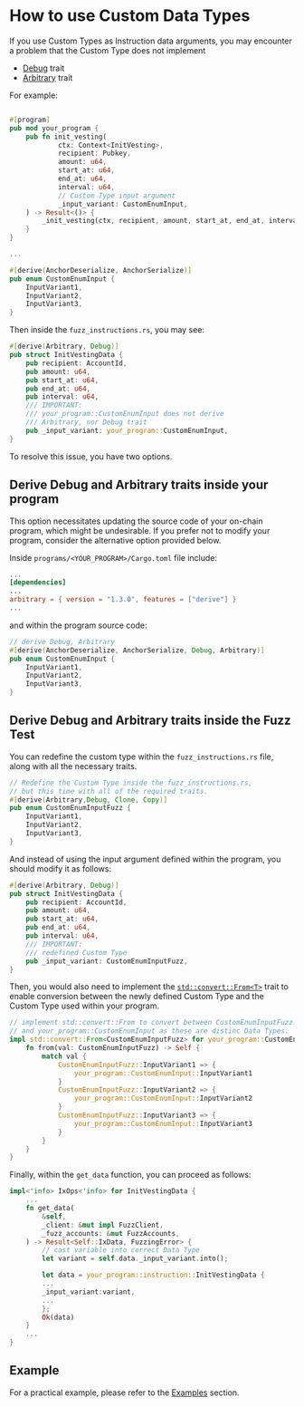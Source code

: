 # How to use Custom Data Types

If you use Custom Types as Instruction data arguments, you may encounter a problem that the Custom Type does not implement

- [Debug](https://doc.rust-lang.org/std/fmt/trait.Debug.html) trait
- [Arbitrary](https://docs.rs/arbitrary/latest/arbitrary/trait.Arbitrary.html) trait

For example:
```rust

#[program]
pub mod your_program {
    pub fn init_vesting(
            ctx: Context<InitVesting>,
            recipient: Pubkey,
            amount: u64,
            start_at: u64,
            end_at: u64,
            interval: u64,
            // Custom Type input argument
            _input_variant: CustomEnumInput,
    ) -> Result<()> {
        _init_vesting(ctx, recipient, amount, start_at, end_at, interval)
    }
}

...

#[derive(AnchorDeserialize, AnchorSerialize)]
pub enum CustomEnumInput {
    InputVariant1,
    InputVariant2,
    InputVariant3,
}
```

Then inside the `fuzz_instructions.rs`, you may see:

```rust
#[derive(Arbitrary, Debug)]
pub struct InitVestingData {
    pub recipient: AccountId,
    pub amount: u64,
    pub start_at: u64,
    pub end_at: u64,
    pub interval: u64,
    /// IMPORTANT:
    /// your_program::CustomEnumInput does not derive
    /// Arbitrary, nor Debug trait
    pub _input_variant: your_program::CustomEnumInput,
}
```

To resolve this issue, you have two options.

## Derive Debug and Arbitrary traits inside your program
This option necessitates updating the source code of your on-chain program, which might be undesirable. If you prefer not to modify your program, consider the alternative option provided below.

Inside `programs/<YOUR_PROGRAM>/Cargo.toml` file include:
```toml
...
[dependencies]
...
arbitrary = { version = "1.3.0", features = ["derive"] }
...
```

and within the program source code:
```rust
// derive Debug, Arbitrary
#[derive(AnchorDeserialize, AnchorSerialize, Debug, Arbitrary)]
pub enum CustomEnumInput {
    InputVariant1,
    InputVariant2,
    InputVariant3,
}
```
## Derive Debug and Arbitrary traits inside the Fuzz Test
You can redefine the custom type within the `fuzz_instructions.rs` file, along with all the necessary traits.
```rust
// Redefine the Custom Type inside the fuzz_instructions.rs,
// but this time with all of the required traits.
#[derive(Arbitrary,Debug, Clone, Copy)]
pub enum CustomEnumInputFuzz {
    InputVariant1,
    InputVariant2,
    InputVariant3,
}
```

And instead of using the input argument defined within the program, you should modify it as follows:
```rust
#[derive(Arbitrary, Debug)]
pub struct InitVestingData {
    pub recipient: AccountId,
    pub amount: u64,
    pub start_at: u64,
    pub end_at: u64,
    pub interval: u64,
    /// IMPORTANT:
    /// redefined Custom Type
    pub _input_variant: CustomEnumInputFuzz,
}
```

Then, you would also need to implement the [`std::convert::From<T>`](https://doc.rust-lang.org/std/convert/trait.From.html) trait to enable conversion between the newly defined Custom Type and the Custom Type used within your program.
```rust
// implement std::convert::From to convert between CustomEnumInputFuzz
// and your_program::CustomEnumInput as these are distinc Data Types.
impl std::convert::From<CustomEnumInputFuzz> for your_program::CustomEnumInput {
    fn from(val: CustomEnumInputFuzz) -> Self {
        match val {
            CustomEnumInputFuzz::InputVariant1 => {
                your_program::CustomEnumInput::InputVariant1
            }
            CustomEnumInputFuzz::InputVariant2 => {
                your_program::CustomEnumInput::InputVariant2
            }
            CustomEnumInputFuzz::InputVariant3 => {
                your_program::CustomEnumInput::InputVariant3
            }
        }
    }
}
```
Finally, within the `get_data` function, you can proceed as follows:
```rust
impl<'info> IxOps<'info> for InitVestingData {
    ...
    fn get_data(
        &self,
        _client: &mut impl FuzzClient,
        _fuzz_accounts: &mut FuzzAccounts,
    ) -> Result<Self::IxData, FuzzingError> {
        // cast variable into correct Data Type
        let variant = self.data._input_variant.into();

        let data = your_program::instruction::InitVestingData {
        ...
        _input_variant:variant,
        ...
        };
        Ok(data)
    }
    ...
}
```

## Example
For a practical example, please refer to the [Examples](../fuzzing-examples.md) section.
